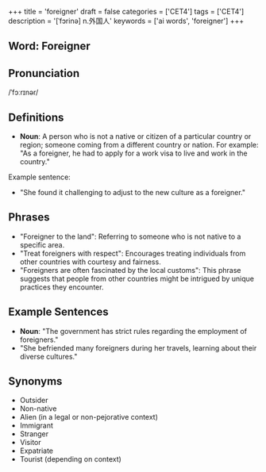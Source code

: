 +++
title = 'foreigner'
draft = false
categories = ['CET4']
tags = ['CET4']
description = '[ˈfɔrinə] n.外国人'
keywords = ['ai words', 'foreigner']
+++

## Word: Foreigner

## Pronunciation
/ˈfɔːrɪnər/

## Definitions
- **Noun**: A person who is not a native or citizen of a particular country or region; someone coming from a different country or nation. For example: "As a foreigner, he had to apply for a work visa to live and work in the country."

Example sentence: 
- "She found it challenging to adjust to the new culture as a foreigner."

## Phrases
- "Foreigner to the land": Referring to someone who is not native to a specific area.
- "Treat foreigners with respect": Encourages treating individuals from other countries with courtesy and fairness.
- "Foreigners are often fascinated by the local customs": This phrase suggests that people from other countries might be intrigued by unique practices they encounter.

## Example Sentences
- **Noun**: "The government has strict rules regarding the employment of foreigners."
- "She befriended many foreigners during her travels, learning about their diverse cultures."

## Synonyms
- Outsider
- Non-native
- Alien (in a legal or non-pejorative context)
- Immigrant
- Stranger
- Visitor
- Expatriate
- Tourist (depending on context)
